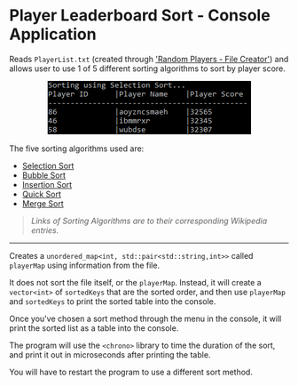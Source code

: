 # Player Leaderboard Sort - Console Application
Reads `PlayerList.txt` (created through ['Random Players - File Creator'](https://github.com/Dead245/Random-Players---File-Creator)) and allows user to use 1 of 5 different sorting algorithms to sort by player score.
<p align="center">
<img alt="Snippet of what the console looks like once a sorting algorithm is chosen." src="images/PlayerSortConsoleImage.png">
</p>

The five sorting algorithms used are:
- [Selection Sort](https://en.wikipedia.org/wiki/Selection_sort)
- [Bubble Sort](https://en.wikipedia.org/wiki/Bubble_sort)
- [Insertion Sort](https://en.wikipedia.org/wiki/Insertion_sort)
- [Quick Sort](https://en.wikipedia.org/wiki/Quicksort)
- [Merge Sort](https://en.wikipedia.org/wiki/Merge_sort)
> *Links of Sorting Algorithms are to their corresponding Wikipedia entries.*
---
Creates a `unordered_map<int, std::pair<std::string,int>>` called `playerMap` using information from the file.

It does not sort the file itself, or the `playerMap`. Instead, it will create a `vector<int>` of `sortedKeys` that are the sorted order, and then use `playerMap` and `sortedKeys` to print the sorted table into the console.

Once you've chosen a sort method through the menu in the console, it will print the sorted list as a table into the console.

The program will use the `<chrono>` library to time the duration of the sort, and print it out in microseconds after printing the table.

You will have to restart the program to use a different sort method.
